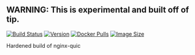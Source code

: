 
## WARNING: This is experimental and built off of tip. 

[![Build Status](https://github.com/kairlec/dockerfiles/workflows/nginx-quic/badge.svg)](https://github.com/kairlec/dockerfiles/actions)
[![Version](https://img.shields.io/docker/v/kairlec/nginx-quic/latest)](https://hg.nginx.org/nginx-quic/)
[![Docker Pulls](https://img.shields.io/docker/pulls/kairlec/nginx-quic)](https://hub.docker.com/r/kairlec/nginx-quic/)
[![Image Size](https://img.shields.io/docker/image-size/kairlec/nginx-quic/latest)](https://hub.docker.com/r/kairlec/nginx-quic/)

Hardened build of nginx-quic
